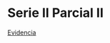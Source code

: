 # Serie II Parcial II

[Evidencia](https://drive.google.com/file/d/1eNiXvgz5yY6oGb6gswAIevTa63AlE8Xd/view?usp=sharing)